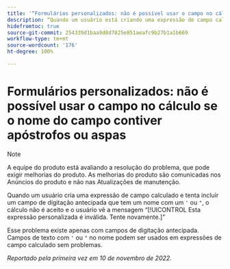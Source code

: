 ```yaml
---
title: '“Formulários personalizados: não é possível usar o campo no cálculo se o nome do campo contiver aspas ou um apóstrofo”'
description: “Quando um usuário está criando uma expressão de campo calculado e tenta incluir um campo de digitação antecipada que tenha um nome com um apóstrofo ou aspas, o cálculo não é aceito e o usuário vê a mensagem Esta expressão personalizada é inválida, tente novamente.”
hidefromtoc: true
source-git-commit: 254339d1baa9d8d7825e851aeafc9b27b1a1b669
workflow-type: tm+mt
source-wordcount: '176'
ht-degree: 100%

---
```



# Formulários personalizados: não é possível usar o campo no cálculo se o nome do campo contiver apóstrofos ou aspas

>[!NOTE]
>
>A equipe do produto está avaliando a resolução do problema, que pode exigir melhorias do produto. As melhorias do produto são comunicadas nos Anúncios do produto e não nas Atualizações de manutenção.

Quando um usuário cria uma expressão de campo calculado e tenta incluir um campo de digitação antecipada que tem um nome com um `'` ou `"`, o cálculo não é aceito e o usuário vê a mensagem “[!UICONTROL Esta expressão personalizada é inválida. Tente novamente.]”

Esse problema existe apenas com campos de digitação antecipada. Campos de texto com `'` ou `"` no nome podem ser usados em expressões de campo calculado sem problemas.

_Reportado pela primeira vez em 10 de novembro de 2022._

